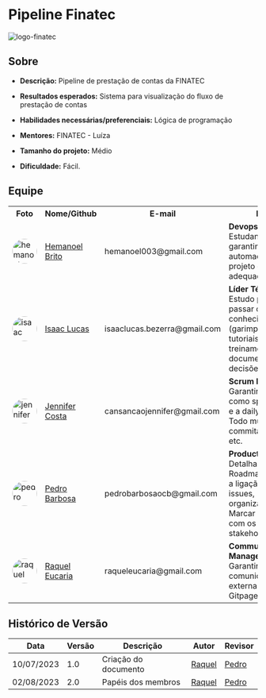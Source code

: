 # Pipeline Finatec
![logo-finatec](https://www.finatec.org.br/wp-content/themes/finatec/images/empty.png)
## Sobre
- **Descrição:** Pipeline de prestação de contas da FINATEC

- **Resultados esperados:** Sistema para visualização do fluxo de prestação de contas

- **Habilidades necessárias/preferenciais:** Lógica de programação

- **Mentores:** FINATEC - Luíza

- **Tamanho do projeto:**  Médio

- **Dificuldade:** Fácil.

## Equipe
<div>
    <table>
    <tr>
        <th>Foto</th>
        <th>Nome/Github</th>
        <th>E-mail</th>
        <th>Papel</th>
    </tr>
    <tr>
        <td><img alt="hemanoel" src="https://avatars.githubusercontent.com/u/88113694?v=4" style="border-radius:50%" width="50"></td>
        <td><a href="https://github.com/hemanoelbritoF">Hemanoel Brito</a></td>
        <td>hemanoel003@gmail.com</td>
        <td><b>Devops/Arquitetura</b><br>Estudando e garantindo que a automação do projeto esta adequada. </td>
    </tr>
    <tr>
        <td><img alt="isaac" src="https://avatars.githubusercontent.com/u/90662483?v=4" style="border-radius:50%" width="50"></td>
        <td><a href="https://github.com/IsaacLusca">Isaac Lucas</a></td>
        <td>isaaclucas.bezerra@gmail.com</td>
        <td><b>Líder Técnico</b><br>Estudo prévio para passar o conhecimento (garimpando tutoriais, treinamentos, documentando decisões técnicas)<br></td>
    </tr>
    <tr>
        <td><img alt="jennifer" src="https://avatars.githubusercontent.com/u/120498502?v=4" style="border-radius:50%" width="50"></td>
        <td><a href="https://github.com/cansancaojennifer">Jennifer Costa</a></td>
        <td>cansancaojennifer@gmail.com</td>
        <td><b>Scrum Master</b><br>Garantir os rituais como sprint, review e a daily. <br>Todo mundo commitando no git, etc.</td>
    </tr>
    <tr>
        <td><img alt="pedro" src="https://avatars.githubusercontent.com/u/78980796?v=4" style="border-radius:50%" width="50"></td>
        <td><a href="https://github.com/pedrobarbosaocb">Pedro Barbosa</a></td>
        <td>pedrobarbosaocb@gmail.com</td>
        <td><b>Product Manager</b><br>Detalhamento do Roadmap - Garantir a ligação com as issues, organização...<br>Marcar reuniões com os stakeholders</td>
    </tr>
    <tr>
        <td><img alt="raquel" src="https://avatars.githubusercontent.com/u/81540491?v=4" style="border-radius:50%" width="50"></td>
        <td><a href="https://github.com/raqueleucaria">Raquel Eucaria</a></td>
        <td>raqueleucaria@gmail.com</td>
        <td><b>Community Manager</b><br>Garantir a comunicação com externa do projeto - Gitpage, front...</td>
    </tr>
    </table>
</div>




## Histórico de Versão

| Data | Versão | Descrição |  Autor   |   Revisor  |
| ---- | ------ | ----------| ------- | --------- |
| 10/07/2023 |       1.0   | Criação do documento | [Raquel](https://github.com/raqueleucaria) | [Pedro](https://github.com/pedrobarbosaocb) |
| 02/08/2023 |       2.0   | Papéis dos membros | [Raquel](https://github.com/raqueleucaria) | [Pedro](https://github.com/pedrobarbosaocb) |


<!-- # Pipeline de dados para prestação de contas

**Descrição:** Pipeline de prestação de contas da FINATEC

**Resultados esperados:** Sistema para visualização do fluxo de prestação de contas

**Habilidades necessárias/preferenciais:** Lógica de programação

**Mentores:** FINATEC - Luíza

**Tamanho do projeto:**  Médio

**Dificuldade:** Fácil. -->


